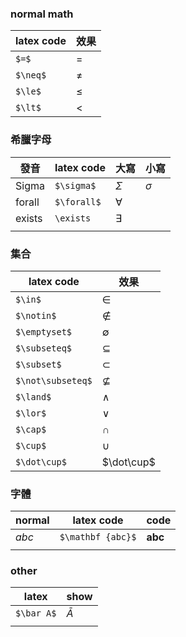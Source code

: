 
### normal math
| latex code | 效果     |
| ---------- | ------ |
| `$=$`      | $=$    |
| `$\neq$`   | $\neq$ |
| `$\le$`    | $\le$  |
| `$\lt$`    | $\lt$  |
### 希臘字母
| 發音     | latex code  | 大寫        | 小寫       |
| ------ | ----------- | --------- | -------- |
| Sigma  | `$\sigma$`  | $\Sigma$  | $\sigma$ |
| forall | `$\forall$` | $\forall$ |          |
| exists | `\exists`   | $\exists$ |          |
|        |             |           |          |

### 集合
| latex code        | 效果              |
| ----------------- | --------------- |
| `$\in$`           | $\in$           |
| `$\notin$`        | $\notin$        |
| `$\emptyset$`     | $\emptyset$     |
| `$\subseteq$`     | $\subseteq$     |
| `$\subset$`       | $\subset$       |
| `$\not\subseteq$` | $\not\subseteq$ |
| `$\land$`         | $\land$         |
| `$\lor$`          | $\lor$          |
| `$\cap$`          | $\cap$          |
| `$\cup$`          | $\cup$          |
| `$\dot\cup$`      | $\dot\cup$      |


### 字體
| normal | latex code        | code            |
| ------ | ----------------- | --------------- |
| $abc$  | `$\mathbf {abc}$` | $\mathbf {abc}$ |
|        |                   |                 |


### other

| latex      | show     |
| ---------- | -------- |
| `$\bar A$` | $\bar A$ |
|            |          |
